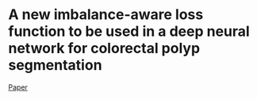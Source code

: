 # A new imbalance-aware loss function to be used in a deep neural network for colorectal polyp segmentation
[Paper](https://doi.org/10.1016/j.compbiomed.2022.106205)
